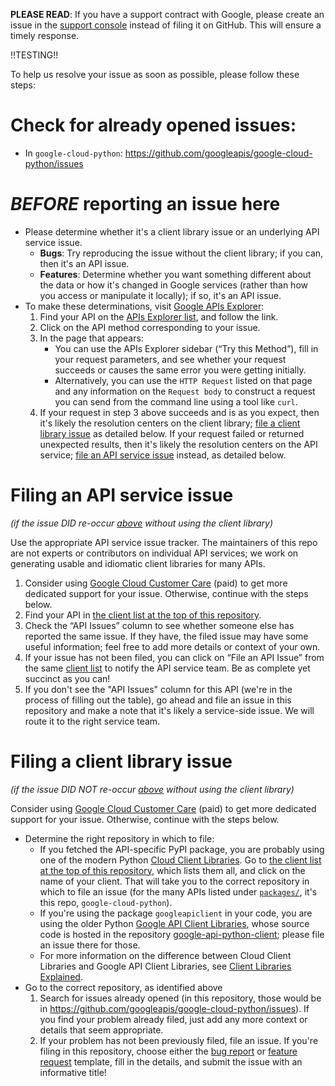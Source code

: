 **PLEASE READ**: If you have a support contract with Google, please create an issue in the [support console](https://cloud.google.com/support/) instead of filing it on GitHub. This will ensure a timely response.

!!TESTING!!

To help us resolve your issue as soon as possible, please follow these steps:


<a id="org49b5b6e"></a>

# Check for already opened issues:

-   In `google-cloud-python`: <https://github.com/googleapis/google-cloud-python/issues>


<a id="orge74b7aa"></a>

# *BEFORE* reporting an issue here

-   Please determine whether it's a client library issue or an underlying API service issue.
    -   **Bugs**: Try reproducing the issue without the client library; if you can, then it's an API issue.
    -   **Features**: Determine whether you want something different about the data or how it's changed in Google services (rather than how you access or manipulate it locally); if so, it's an API issue.
-   To make these determinations, visit [Google APIs Explorer](https://developers.google.com/apis-explorer):
    1.  Find your API on the [APIs Explorer list](https://developers.google.com/apis-explorer), and follow the link.
    2.  Click on the API method corresponding to your issue.
    3.  In the page that appears:
        -   You can use the APIs Explorer sidebar (“Try this Method”), fill in your request parameters, and see whether your request succeeds or causes the same error you were getting initially.
        -   Alternatively, you can use the `HTTP Request` listed on that page and any information on the `Request body` to construct a request you can send from the command line using a tool like `curl`.
    4.  If your request in step 3 above succeeds and is as you expect, then it's likely the resolution centers on the client library; [file a client library issue](#orge13c134) as detailed below. If your request failed or returned unexpected results, then it's likely the resolution centers on the API service; [file an API service issue](#orgb8af98c) instead, as detailed below.


<a id="orgb8af98c"></a>

# Filing an API service issue

*(if the issue DID re-occur [above](#orge74b7aa) without using the client library)*

Use the appropriate API service issue tracker. The maintainers of this repo are not experts or contributors on individual API services; we work on generating usable and idiomatic client libraries for many APIs.

1.  Consider using [Google Cloud Customer Care](https://cloud.google.com/support/?hl=en) (paid) to get more dedicated support for your issue. Otherwise, continue with the steps below.
2.  Find your API in [the client list at the top of this repository](https://github.com/googleapis/google-cloud-python/tree/main?tab=readme-ov-file#libraries).
3.  Check the “API Issues” column to see whether someone else has reported the same issue. If they have, the filed issue may have some useful information; feel free to add more details or context of your own.
4.  If your issue has not been filed, you can click on “File an API Issue” from the same [client list](https://github.com/googleapis/google-cloud-python/tree/main?tab=readme-ov-file#libraries) to notify the API service team. Be as complete yet succinct as you can!
5.  If you don't see the "API Issues" column for this API (we're in the process of filling out the table), go ahead and file an issue in this repository and make a note that it's likely a service-side issue.  We will route it to the right service team.


<a id="orge13c134"></a>

# Filing a client library issue

*(if the issue DID NOT re-occur [above](#orge74b7aa) without using the client library)*

Consider using [Google Cloud Customer Care](https://cloud.google.com/support/?hl=en) (paid) to get more dedicated support for your issue. Otherwise, continue with the steps below.

-   Determine the right repository in which to file:
    -   If you fetched the API-specific PyPI package, you are probably using one of the modern Python [Cloud Client Libraries](https://cloud.google.com/apis/docs/cloud-client-libraries). Go to  [the client list at the top of this repository](https://github.com/googleapis/google-cloud-python/tree/main?tab=readme-ov-file#libraries), which lists them all, and click on the name of your client. That will take you to the correct repository in which to file an issue (for the many APIs listed under [`packages/`](https://github.com/googleapis/google-cloud-python/tree/main/packages), it's this repo, `google-cloud-python`).
    -   If you're using the package `googleapiclient` in your code, you are using the older Python [Google API Client Libraries](https://developers.google.com/api-client-library/), whose source code is hosted in the repository [google-api-python-client](https://github.com/googleapis/google-api-python-client); please file an issue there for those.
    -   For more information on the difference between Cloud Client Libraries and Google API Client Libraries, see [Client Libraries Explained](https://cloud.google.com/apis/docs/client-libraries-explained).
-   Go to the correct repository, as identified above
    1.  Search for issues already opened (in this repository, those would be in <https://github.com/googleapis/google-cloud-python/issues>). If you find your problem already filed, just add any more context or details that seem appropriate.
    2.  If your problem has not been previously filed, file an issue. If you're filing  in this repository, choose either the [bug report](https://github.com/googleapis/google-cloud-python/issues/new?template=bug_report.yaml) or [feature request](https://github.com/googleapis/google-cloud-python/issues/new?template=feature_request.yaml) template, fill in the details, and submit the issue with an informative title!

